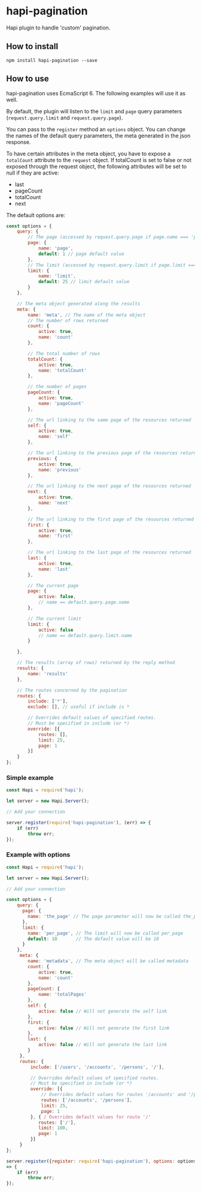 # hapi-pagination

Hapi plugin to handle 'custom' pagination.

## How to install

```
npm install hapi-pagination --save
```

## How to use

hapi-pagination uses EcmaScript 6. The following examples will use it as well.

By default, the plugin will listen to the `limit` and `page` query parameters
 (`request.query.limit` and `request.query.page`).

You can pass to the `register` method an `options` object. You can change the
 names of the default query parameters, the meta generated in the json response.

To have certain attributes in the meta object, you have to expose a
`totalCount` attribute to the `request` object. If totalCount is set to false
 or not exposed through the request object, the following attributes will be
 set to null if they are active:
 * last
 * pageCount
 * totalCount
 * next

The default options are:

```javascript
const options = {
    query: {
        // The page (accessed by request.query.page if page.name === 'page')
        page: {
            name: 'page',
            default: 1 // page default value
        },
        // The limit (accessed by request.query.limit if page.limit === 'limit')
        limit: {
            name: 'limit',
            default: 25 // limit default value
        }
    },

    // The meta object generated along the results
    meta: {
        name: 'meta', // The name of the meta object
        // The number of rows returned
        count: {
            active: true,
            name: 'count'
        },

        // The total number of rows
        totalCount: {
            active: true,
            name: 'totalCount'
        },

        // the number of pages
        pageCount: {
            active: true,
            name: 'pageCount'
        },

        // The url linking to the same page of the resources returned
        self: {
            active: true,
            name: 'self'
        },

        // The url linking to the previous page of the resources returned
        previous: {
            active: true,
            name: 'previous'
        },

        // The url linking to the next page of the resources returned
        next: {
            active: true,
            name: 'next'
        },

        // The url linking to the first page of the resources returned
        first: {
            active: true,
            name: 'first'
        },

        // The url linking to the last page of the resources returned
        last: {
            active: true,
            name: 'last'
        },

        // The current page
        page: {
            active: false,
            // name == default.query.page.name
        },

        // The current limit
        limit: {
            active: false
            // name == default.query.limit.name
        }

    },

    // The results (array of rows) returned by the reply method
    results: {
        name: 'results'
    },

    // The routes concerned by the pagination
    routes: {
        include: ['*'],
        exclude: [], // useful if include is *

        // Overrides default values of specified routes.
        // Must be specified in include (or *)
        override: [{
            routes: [],
            limit: 25,
            page: 1
        }]
    }
};
```


### Simple example

```javascript
const Hapi = require('hapi');

let server = new Hapi.Server();

// Add your connection

server.register(require('hapi-pagination'), (err) => {
    if (err)
        throw err;
});
```

### Example with options

```javascript
const Hapi = require('hapi');

let server = new Hapi.Server();

// Add your connection

const options = {
    query: {
      page: {
        name: 'the_page' // The page parameter will now be called the_page
      },
      limit: {
        name: 'per_page', // The limit will now be called per_page
        default: 10       // The default value will be 10
      }
    },
     meta: {
        name: 'metadata', // The meta object will be called metadata
        count: {
            active: true,
            name: 'count'
        },
        pageCount: {
            name: 'totalPages'
        },
        self: {
            active: false // Will not generate the self link
        },
        first: {
            active: false // Will not generate the first link
        },
        last: {
            active: false // Will not generate the last link
        }
     },
     routes: {
         include: ['/users', '/accounts', '/persons', '/'],

         // Overrides default values of specified routes.
         // Must be specified in include (or *)
         override: [{
             // Overrides default values for routes '/accounts' and '/persons'
             routes: ['/accounts', '/persons'],
             limit: 25,
             page: 1
         }, { / Overrides default values for route '/'
            routes: ['/'],
            limit: 100,
            page: 1
         }]
     }
};

server.register({register: require('hapi-pagination'), options: options}, (err)
=> {
    if (err)
        throw err;
});
```

